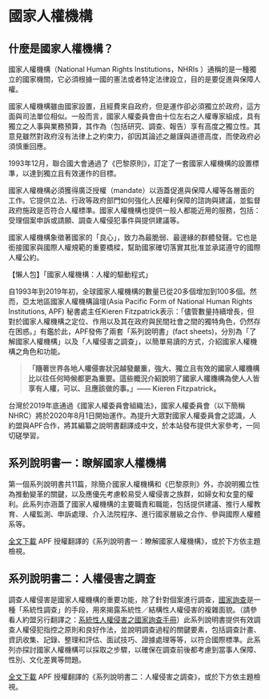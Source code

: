 # 國家人權機構

## 什麼是國家人權機構？

國家人權機構（National Human Rights Institutions，NHRIs ）通稱的是一種獨立的國家機關，它必須根據一國的憲法或者特定法律設立，目的是要促進與保障人權。

國家人權機構雖由國家設置，且經費來自政府，但是運作卻必須獨立於政府，這方面與司法單位相似。一般而言，國家人權委員會由十位左右之人權專家組成，具有獨立之人事與業務預算，其作為（包括研究、調查、報告）享有高度之獨立性。其意見雖然對政府沒有法律上之約束力，卻因其論述之嚴謹與道德高度，而使政府必須慎重回應。

1993年12月，聯合國大會通過了《巴黎原則》，訂定了一套國家人權機構的設置標準，以達到獨立且有效運作的目標。

國家人權機構必須獲得廣泛授權（mandate）以涵蓋促進與保障人權等各層面的工作。它提供立法、行政等政府部門如何強化人民權利保障的諮詢與建議，並監督政府施政是否符合人權標準。國家人權機構也提供一般人都能近用的服務，包括：受理個案申訴或請願、調查人權侵犯事件與提供建議等。

國家人權機構象徵著國家的「良心」，致力為最脆弱、最邊緣的群體發聲。它也是銜接國家與國際人權規範的重要橋樑，幫助國家確切落實其批准並承諾遵守的國際人權公約。

【懶人包】「國家人權機構：人權的驅動程式」

自1993年到2019年初，全球國家人權機構的數量已從20多個增加到100多個。然而，亞太地區國家人權機構論壇(Asia Pacific Form of National Human Rights Institutions, APF) 秘書處主任Kieren Fitzpatrick表示：「儘管數量持續增長，但對於國家人權機構之定位、作用以及其在政府與民間社會之間的獨特角色，仍然存在困惑。」有鑑於此，APF發佈了兩套「系列說明書」(fact sheets)，分別為「了解國家人權機構」以及「人權侵害之調查」，以簡單易讀的方式，介紹國家人權機構之角色和功能。

> **「隨著世界各地人權侵害狀況越發嚴重，強大、獨立且有效的國家人權機構比以往任何時候都更為重要。這些概況介紹說明了國家人權機構為使人人皆享有人權，可以、且應該做的事。」—— Kieren Fitzpatrick。**

台灣於2019年底通過《國家人權委員會組織法》，國家人權委員會（以下簡稱NHRC）將於2020年8月1日開始運作。為提升大眾對國家人權委員會之認識，人約盟與APF合作，將其編纂之說明書翻譯成中文，於本站發布提供大家參考，一同切磋學習。

## 系列說明書一：瞭解國家人權機構

第一個系列說明書共11篇，除簡介國家人權機構和《巴黎原則》外，亦說明獨立性為推動變革的關鍵，以及應優先考慮較易受人權侵害之族群，如婦女和女童的權利。此系列亦涵蓋了國家人權機構的主要職責和職能，包括提供建議、推行人權教育、人權監測、申訴處理、介入法院程序、進行國家層級之合作、參與國際人權體系等。

[全文下載](wp-content/uploads/2015/12/系列說明書一：瞭解國家人權機構.pdf) APF 授權翻譯的《系列說明書一：瞭解國家人權機構》，或於下方依主題檢視。

## 系列說明書二：人權侵害之調查

調查人權侵害是國家人權機構的重要功能，除了針對個案進行調查，[國家詢查](index.html@p=9410.html)是一種「系統性調查」的手段，用來揭露系統性／結構性人權侵害的複雜面貌。（請參看人約盟另行翻譯之：[系統性人權侵害之國家詢查手冊](wp-content/uploads/2015/12/國家詢查手冊v7_2020.07.28_final.pdf)）此系列說明書提供有效調查人權侵犯指控之原則和良好作法，並說明調查過程的關鍵要素，包括調查計畫、資訊收集、記錄、整理和評估、面試技巧、證據處理等等，以符合國際標準。此系列亦探討國家人權機構可以採取之步驟，以確保在調查前後都考慮到當事人保障、性別、文化差異等問題。

[全文下載](wp-content/uploads/2015/12/系列說明書二：人權侵害之調查.pdf) APF 授權翻譯的《系列說明書二：人權侵害之調查》，或於下方依主題檢視。

